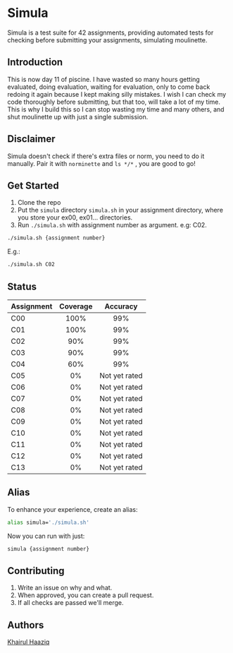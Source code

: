 # Simula

Simula is a test suite for 42 assignments, providing automated tests for checking before submitting your assignments, simulating moulinette.

## Introduction

This is now day 11 of piscine. I have wasted so many hours getting evaluated, doing evaluation, waiting for evaluation, only to come back redoing it again because I kept making silly mistakes. I wish I can check my code thoroughly before submitting, but that too, will take a lot of my time. This is why I build this so I can stop wasting my time and many others, and shut moulinette up with just a single submission.

## Disclaimer

Simula doesn't check if there's extra files or norm, you need to do it manually. Pair it with `norminette` and `ls */*` , you are good to go!

## Get Started

1. Clone the repo
2. Put the `simula` directory `simula.sh` in your assignment directory, where you store your ex00, ex01... directories.
3. Run `./simula.sh` with assignment number as argument. e.g: C02.

```bash
./simula.sh {assignment number}
```

E.g.:

```bash
./simula.sh C02
```

## Status

| Assignment            | Coverage                   | Accuracy         |
| :-------------------- | :------------------------: | :--------------: |
| C00                   | 100%                       | 99%              |
| C01                   | 100%                       | 99%              |
| C02                   | 90%                        | 99%              |
| C03                   | 90%                        | 99%              |
| C04                   | 60%                        | 99%              |
| C05                   | 0%                         | Not yet rated    |
| C06                   | 0%                         | Not yet rated    |
| C07                   | 0%                         | Not yet rated    |
| C08                   | 0%                         | Not yet rated    |
| C09                   | 0%                         | Not yet rated    |
| C10                   | 0%                         | Not yet rated    |
| C11                   | 0%                         | Not yet rated    |
| C12                   | 0%                         | Not yet rated    |
| C13                   | 0%                         | Not yet rated    |

## Alias

To enhance your experience, create an alias:

```bash
alias simula='./simula.sh'
```

Now you can run with just:

```bash
simula {assignment number}
```

## Contributing

1. Write an issue on why and what.
2. When approved, you can create a pull request.
3. If all checks are passed we'll merge.

## Authors

[Khairul Haaziq](@khairulhaaziq)
